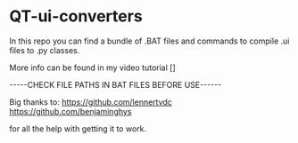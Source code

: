 # QT-ui-converters
In this repo you can find a bundle of .BAT files and commands to compile .ui files to .py classes. 

More info can be found in my video tutorial []

-----CHECK FILE PATHS IN BAT FILES BEFORE USE------


Big thanks to:
https://github.com/lennertvdc
https://github.com/benjaminghys

for all the help with getting it to work.
